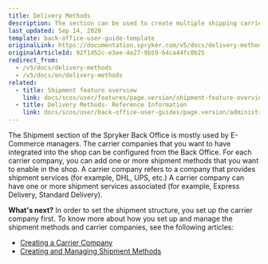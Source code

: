 ```yaml
---
title: Delivery Methods
description: The section can be used to create multiple shipping carriers and add shipment services and methods in the Back Office.
last_updated: Sep 14, 2020
template: back-office-user-guide-template
originalLink: https://documentation.spryker.com/v5/docs/delivery-methods
originalArticleId: 92f1d52c-e3ee-4e27-9b59-64ca44fc0b25
redirect_from:
  - /v5/docs/delivery-methods
  - /v5/docs/en/delivery-methods
related:
  - title: Shipment feature overview
    link: docs/scos/user/features/page.version/shipment-feature-overview.html
  - title: Delivery Methods- Reference Information
    link: docs/scos/user/back-office-user-guides/page.version/administration/delivery-methods/references/delivery-methods-reference-information.html
---
```


The Shipment section of the Spryker Back Office is mostly used by E-Commerce managers.
The carrier companies that you want to have integrated into the shop can be configured from the Back Office. For each carrier company, you can add one or more shipment methods that you want to enable in the shop.
A carrier company refers to a company that provides shipment services (for example, DHL, UPS, etc.) A carrier company can have one or more shipment services associated (for example, Express Delivery, Standard Delivery).

**What's next?**
In order to set the shipment structure, you set up the carrier company first.
To know more about how you set up and manage the shipment methods and carrier companies, see the following articles:

* [Creating a Carrier Company](/docs/scos/user/back-office-user-guides/{{page.version}}/administration/delivery-methods/creating-carrier-companies.html)
* [Creating and Managing Shipment Methods](/docs/scos/user/back-office-user-guides/{{page.version}}/administration/delivery-methods/creating-and-managing-delivery-methods.html)
